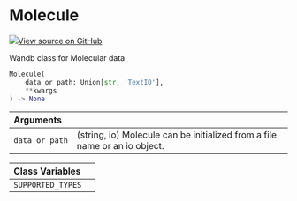 # Molecule



[![](https://www.tensorflow.org/images/GitHub-Mark-32px.png)View source on GitHub](https://www.github.com/wandb/client/tree/v0.11.1/wandb/sdk/data_types.py#L852-L945)



Wandb class for Molecular data

```python
Molecule(
    data_or_path: Union[str, 'TextIO'],
    **kwargs
) -> None
```





| Arguments |  |
| :--- | :--- |
|  `data_or_path` |  (string, io) Molecule can be initialized from a file name or an io object. |





| Class Variables |  |
| :--- | :--- |
|  `SUPPORTED_TYPES`<a id="SUPPORTED_TYPES"></a> |   |

